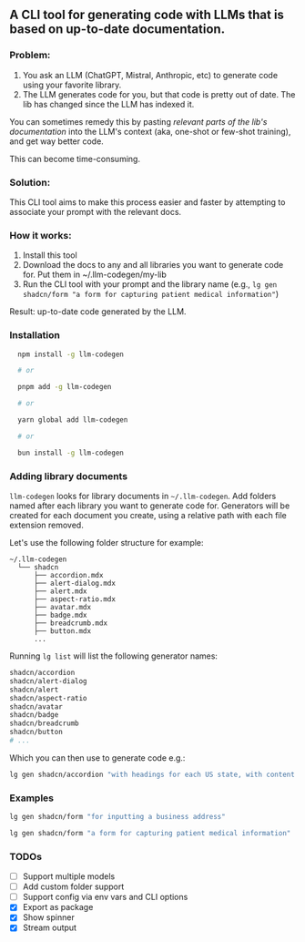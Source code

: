 ## A CLI tool for generating code with LLMs that is based on up-to-date documentation.

### Problem:

1. You ask an LLM (ChatGPT, Mistral, Anthropic, etc) to generate code using your favorite library.
2. The LLM generates code for you, but that code is pretty out of date. The lib has changed since the LLM has indexed it.

You can sometimes remedy this by pasting _relevant parts of the lib's documentation_ into the LLM's context (aka, one-shot or few-shot training), and get way better code.

This can become time-consuming.

### Solution:

This CLI tool aims to make this process easier and faster by attempting to associate your prompt with the relevant docs.

### How it works:

1. Install this tool
2. Download the docs to any and all libraries you want to generate code for. Put them in ~/.llm-codegen/my-lib
3. Run the CLI tool with your prompt and the library name (e.g., `lg gen shadcn/form "a form for capturing patient medical information"`)

Result: up-to-date code generated by the LLM.

### Installation

```bash
  npm install -g llm-codegen

  # or

  pnpm add -g llm-codegen

  # or

  yarn global add llm-codegen

  # or

  bun install -g llm-codegen

```

### Adding library documents

`llm-codegen` looks for library documents in `~/.llm-codegen`. Add folders named after each library you want to generate code for. Generators will be created for each document you create, using a relative path with each file extension removed.

Let's use the following folder structure for example:

```
~/.llm-codegen
  └── shadcn
      ├── accordion.mdx
      ├── alert-dialog.mdx
      ├── alert.mdx
      ├── aspect-ratio.mdx
      ├── avatar.mdx
      ├── badge.mdx
      ├── breadcrumb.mdx
      ├── button.mdx
      ...
```

Running `lg list` will list the following generator names:

```bash
shadcn/accordion
shadcn/alert-dialog
shadcn/alert
shadcn/aspect-ratio
shadcn/avatar
shadcn/badge
shadcn/breadcrumb
shadcn/button
# ...
```

Which you can then use to generate code e.g.:

```bash
lg gen shadcn/accordion "with headings for each US state, with content for that states' capital, population, and area."
```

### Examples

```bash
lg gen shadcn/form "for inputting a business address"
```

```bash
lg gen shadcn/form "a form for capturing patient medical information"
```

### TODOs

- [ ] Support multiple models
- [ ] Add custom folder support
- [ ] Support config via env vars and CLI options
- [x] Export as package
- [x] Show spinner
- [x] Stream output

